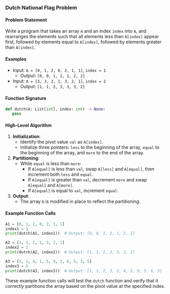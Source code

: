 ### Dutch National Flag Problem

#### Problem Statement
Write a program that takes an array `A` and an index `index` into `A`, and rearranges the elements such that all elements less than `A[index]` appear first, followed by elements equal to `A[index]`, followed by elements greater than `A[index]`.

#### Examples
- Input: `A = [0, 1, 2, 0, 2, 1, 1]`, `index = 1`
  - Output: `[0, 0, 1, 1, 1, 2, 2]`
- Input: `A = [3, 3, 2, 1, 3, 2, 1]`, `index = 2`
  - Output: `[1, 1, 2, 3, 3, 3, 2]`

#### Function Signature
```python
def dutch(A: List[int], index: int) -> None:
   pass
```

#### High-Level Algorithm
1. **Initialization**:
   - Identify the pivot value `val` as `A[index]`.
   - Initialize three pointers: `less` to the beginning of the array, `equal` to the beginning of the array, and `more` to the end of the array.
2. **Partitioning**:
   - While `equal` is less than `more`:
     - If `A[equal]` is less than `val`, swap `A[less]` and `A[equal]`, then increment both `less` and `equal`.
     - If `A[equal]` is greater than `val`, decrement `more` and swap `A[equal]` and `A[more]`.
     - If `A[equal]` is equal to `val`, increment `equal`.
3. **Output**:
   - The array `A` is modified in place to reflect the partitioning.

#### Example Function Calls

```python
A1 = [0, 1, 2, 0, 2, 1, 1]
index1 = 1
print(dutch(A1, index1))  # Output: [0, 0, 1, 1, 1, 2, 2]

A2 = [3, 3, 2, 1, 3, 2, 1]
index2 = 2
print(dutch(A2, index2))  # Output: [1, 1, 2, 3, 3, 3, 2]

A3 = [3, 1, 4, 1, 5, 9, 2, 6, 5, 3, 5]
index3 = 6
print(dutch(A3, index3))  # Output: [1, 1, 2, 3, 3, 4, 5, 9, 5, 6, 5]
```

These example function calls will test the `dutch` function and verify that it correctly partitions the array based on the pivot value at the specified index.
